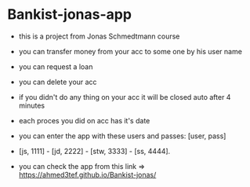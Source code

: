 # Bankist-jonas-app

- this is a project from Jonas Schmedtmann course
- you can transfer money from your acc to some one by his user name 
- you can request a loan 
- you can delete your acc
- if you didn't do any thing on your acc it will be closed auto after 4 minutes
- each proces you did on acc has it's date 
- you can enter the app with these users and passes: [user,  pass]
- [js, 1111] - [jd, 2222] - [stw, 3333] - [ss, 4444].


- you can check the app from this link => https://ahmed3tef.github.io/Bankist-jonas/



